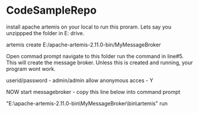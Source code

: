 # CodeSampleRepo
install apache artemis on your local to run this proram.
Lets say you unzippped the folder in E: drive.

artemis create E:/apache-artemis-2.11.0-bin/MyMessageBroker


Open commad prompt
navigate to this folder
run the command in line#5.
This will create the message broker. Unless this is created and running, your program wont work.

userid/password - admin/admin
allow anonymous acces - Y




NOW start messagebroker - copy this line below into command prompt

 "E:\apache-artemis-2.11.0-bin\MyMessageBroker\bin\artemis" run

